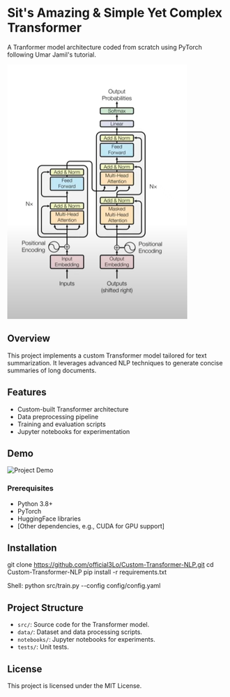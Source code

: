 # Sit's Amazing & Simple Yet Complex Transformer
A Tranformer model architecture coded from scratch using PyTorch following Umar Jamil's tutorial.

![Alt Text](https://github.com/Official3Lo/SIT-Transformer/blob/main/zTransformer.PNG)

## Overview
This project implements a custom Transformer model tailored for text summarization. It leverages advanced NLP techniques to generate concise summaries of long documents.

## Features
- Custom-built Transformer architecture
- Data preprocessing pipeline
- Training and evaluation scripts
- Jupyter notebooks for experimentation

## Demo
![Project Demo](path/to/screenshot.png) <!-- Add a relevant screenshot or GIF -->

### Prerequisites
- Python 3.8+
- PyTorch
- HuggingFace libraries
- [Other dependencies, e.g., CUDA for GPU support]

## Installation
git clone https://github.com/official3Lo/Custom-Transformer-NLP.git cd Custom-Transformer-NLP pip install -r requirements.txt

Shell:
python src/train.py --config config/config.yaml

## Project Structure
- `src/`: Source code for the Transformer model.
- `data/`: Dataset and data processing scripts.
- `notebooks/`: Jupyter notebooks for experiments.
- `tests/`: Unit tests.

## License
This project is licensed under the MIT License.
